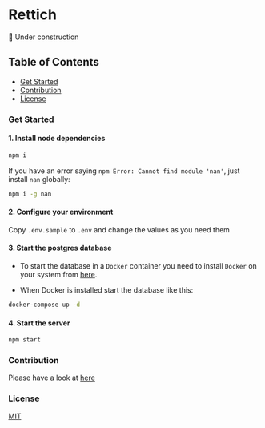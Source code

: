 # Rettich

:wrench: Under construction

## Table of Contents

- [Get Started](#get-started)
- [Contribution](#contribution)
- [License](#license)

<a name="get-started"></a>

### Get Started

#### 1. Install node dependencies

```sh
npm i
```

If you have an error saying `npm Error: Cannot find module 'nan'`, just install `nan` globally:

```sh
npm i -g nan
```

#### 2. Configure your environment

Copy `.env.sample` to `.env` and change the values as you need them

#### 3. Start the postgres database

- To start the database in a `Docker` container you need to install `Docker` on your system from [here](https://www.docker.com/products/docker-desktop).

- When Docker is installed start the database like this:

```sh
docker-compose up -d
```

#### 4. Start the server

```sh
npm start
```

<a name="contribution"></a>

### Contribution

Please have a look at [here](https://github.com/rettich-team/server/blob/master/CONTRIBUTING.md)

<a name="license"></a>

### License

[MIT](https://github.com/rettich-team/server/blob/master/LICENSE)
